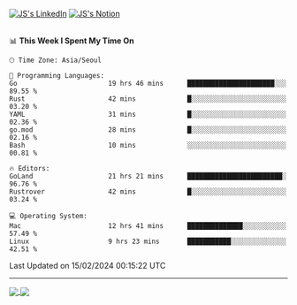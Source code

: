 
[![JS's LinkedIn](https://img.shields.io/badge/LinkedIn-blue?style=for-the-badge&logo=linkedin)](https://www.linkedin.com/in/jaeseung-lee-5a2a32139/) 
[![JS's Notion](https://img.shields.io/badge/Notion-black?style=for-the-badge&logo=notion)](https://bit.ly/ljswiki1) <br><br>
<!-- ![JS's GitHub stats](https://github-readme-stats-lemon-five.vercel.app/api?username=tkxkd0159&hide=contribs,prs,stars,issues&show_icons=true&theme=react&include_all_commits=true)   -->
<!-- ![Top Langs](https://github-readme-stats-lemon-five.vercel.app/api/top-langs/?username=tkxkd0159&layout=compact&hide=jupyter%20notebook,scss,html,css&langs_count=10)  -->


<!--START_SECTION:waka-->
📊 **This Week I Spent My Time On** 

```text
🕑︎ Time Zone: Asia/Seoul

💬 Programming Languages: 
Go                       19 hrs 46 mins      ██████████████████████░░░   89.55 % 
Rust                     42 mins             █░░░░░░░░░░░░░░░░░░░░░░░░   03.20 % 
YAML                     31 mins             █░░░░░░░░░░░░░░░░░░░░░░░░   02.36 % 
go.mod                   28 mins             █░░░░░░░░░░░░░░░░░░░░░░░░   02.16 % 
Bash                     10 mins             ░░░░░░░░░░░░░░░░░░░░░░░░░   00.81 % 

🔥 Editors: 
GoLand                   21 hrs 21 mins      ████████████████████████░   96.76 % 
Rustrover                42 mins             █░░░░░░░░░░░░░░░░░░░░░░░░   03.24 % 

💻 Operating System: 
Mac                      12 hrs 41 mins      ██████████████░░░░░░░░░░░   57.49 % 
Linux                    9 hrs 23 mins       ███████████░░░░░░░░░░░░░░   42.51 % 
```


 Last Updated on 15/02/2024 00:15:22 UTC
<!--END_SECTION:waka-->

---
<a href="https://github.com/tkxkd0159/dsalgo">
  <img align="center" src="https://github-readme-stats-lemon-five.vercel.app/api/pin/?username=tkxkd0159&repo=dsalgo&theme=react" />
</a>
<a href="https://github.com/tkxkd0159/books">
  <img align="center" src="https://github-readme-stats-lemon-five.vercel.app/api/pin/?username=tkxkd0159&repo=books&theme=react" />
</a>

<!---
- 🔭 I’m currently working on ...
- 🌱 I’m currently learning blockchain and distributed network
- 👯 I’m looking to collaborate on ...
- 🤔 I’m looking for help with ...
- 💬 Ask me about ...
- 📫 How to reach me: ...
- 😄 Pronouns: ...
- ⚡ Fun fact: ...
-->
